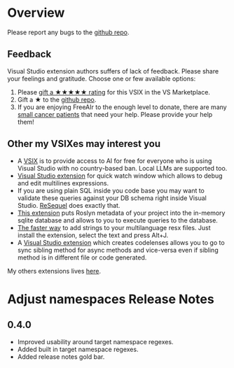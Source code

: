 # Overview

Please report any bugs to the [github repo](https://github.com/lsoft/AdjustNamespace).

## Feedback

Visual Studio extension authors suffers of lack of feedback. Please share your feelings and gratitude. Choose one or few available options:

1. Please [gift a ★★★★★ rating](https://marketplace.visualstudio.com/items?itemName=lsoft.AdjustNamespaceVisualStudioExtension2022) for this VSIX in the VS Marketplace.
2. Gift a ★ to the [github repo](https://github.com/lsoft/AdjustNamespace).
3. If you are enjoying FreeAIr to the enough level to donate, there are many [small cancer patients](https://advitausa.org/au/index.php/donate/) that need your help. Please provide your help them!

## Other my VSIXes may interest you

- A [VSIX](https://marketplace.visualstudio.com/items?itemName=lsoft.FreeAIr) is to provide access to AI for free for everyone who is using Visual Studio with no country-based ban. Local LLMs are supported too.
- [Visual Studio extension](https://marketplace.visualstudio.com/items?itemName=lsoft.MultiLineDebugExpressionEvaluatorInternalName) for quick watch window which allows to debug and edit multilines expressions.
- If you are using plain SQL inside you code base you may want to validate these queries against your DB schema right inside Visual Studio. [ReSequel](https://marketplace.visualstudio.com/items?itemName=lsoft.ReSequel64) does exactly that.
- [This extension](https://marketplace.visualstudio.com/items?itemName=lsoft.RelationalRoslynVisualStudioExtension) puts Roslyn metadata of your project into the in-memory sqlite database and allows to you to execute queries to the database.
- [The faster way](https://marketplace.visualstudio.com/items?itemName=lsoft.StringLocalizer) to add strings to your multilanguage resx files. Just install the extension, select the text and press Alt+J.
- A [Visual Studio extension](https://marketplace.visualstudio.com/items?itemName=lsoft.SyncToAsyncExtension) which creates codelenses allows you to go to sync sibling method for async methods and vice-versa even if sibling method is in different file or code generated.

My others extensions lives [here](https://marketplace.visualstudio.com/publishers/lsoft).

# Adjust namespaces Release Notes

## 0.4.0

- Improved usability around target namespace regexes.
- Added built in target namespace regexes.
- Added release notes gold bar.
